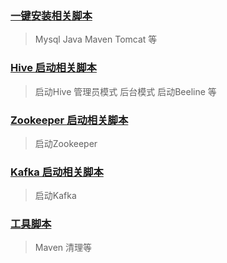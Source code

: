 

### [一键安装相关脚本](https://github.com/GuoJiafeng/ShellScript/blob/master/src/main/resources/onekeyInstall/onekeyInstall.md)
> Mysql Java Maven Tomcat 等

### [Hive 启动相关脚本](https://github.com/GuoJiafeng/ShellScript/blob/master/src/main/resources/hive/starthive.md)
> 启动Hive 管理员模式  后台模式  启动Beeline 等


### [Zookeeper 启动相关脚本](https://github.com/GuoJiafeng/ShellScript/blob/master/src/main/resources/zookeeper/startzookeeper.md)
> 启动Zookeeper

### [Kafka 启动相关脚本](https://github.com/GuoJiafeng/ShellScript/blob/master/src/main/resources/kafka/startkafka.md)
> 启动Kafka 
### [工具脚本](https://github.com/GuoJiafeng/ShellScript/blob/master/src/main/resources/tools/tools.md)
> Maven 清理等